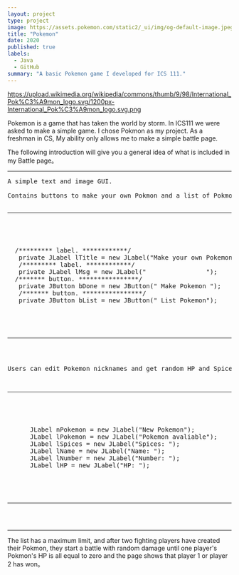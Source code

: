 ```yaml
---
layout: project
type: project
image: https://assets.pokemon.com/static2/_ui/img/og-default-image.jpeg
title: "Pokemon"
date: 2020
published: true
labels:
  - Java
  - GitHub
summary: "A basic Pokemon game I developed for ICS 111."
---
```


<https://upload.wikimedia.org/wikipedia/commons/thumb/9/98/International_Pok%C3%A9mon_logo.svg/1200px-International_Pok%C3%A9mon_logo.svg.png>

Pokemon is a game that has taken the world by storm. In ICS111 we were asked to make a simple game. I chose Pokmon as my project. As a freshman in CS,
My ability only allows me to make a simple battle page.

The following introduction will give you a general idea of what is included in my Battle page。

<hr>

<pre>
A simple text and image GUI.

Contains buttons to make your own Pokmon and a list of Pokmon that have already been made.

<hr>

<pre>

  /********* label. ************/
   private JLabel lTitle = new JLabel("Make your own Pokemon");
   /********* label. ************/
   private JLabel lMsg = new JLabel("                ");
  /******* button. ****************/
   private JButton bDone = new JButton(" Make Pokemon ");
   /******* button. ****************/
   private JButton bList = new JButton(" List Pokemon");
   
</pre>

<hr>

Users can edit Pokemon nicknames and get random HP and Spices.

<hr>

<pre>

      JLabel nPokemon = new JLabel("New Pokemon");
      JLabel lPokemon = new JLabel("Pokemon avaliable");
      JLabel lSpices = new JLabel("Spices: ");
      JLabel lName = new JLabel("Name: ");
      JLabel lNumber = new JLabel("Number: ");
      JLabel lHP = new JLabel("HP: ");

</pre>

<hr>


</pre>

<hr>

The list has a maximum limit, and after two fighting players have created their Pokmon,
they start a battle with random damage until one player's Pokmon's HP is all equal to zero and the page shows that player 1 or player 2 has won。
